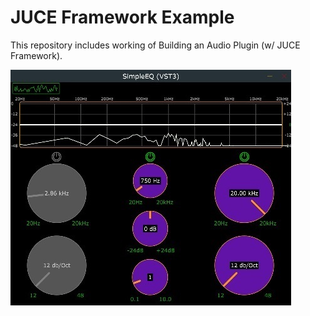 # JUCE Framework Example
This repository includes working of Building an Audio Plugin (w/ JUCE Framework).

![alt text](https://github.com/iamnomadgg/JUCE/blob/master/SS.jpg)
